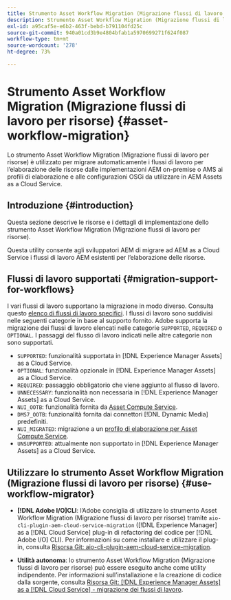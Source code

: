 ```yaml
---
title: Strumento Asset Workflow Migration (Migrazione flussi di lavoro per risorse)
description: Strumento Asset Workflow Migration (Migrazione flussi di lavoro per risorse)
exl-id: a95caf5e-e6b2-463f-bebd-b791104fd25c
source-git-commit: 940a01cd3b9e4804bfab1a5970699271f624f087
workflow-type: tm+mt
source-wordcount: '278'
ht-degree: 73%

---
```


# Strumento Asset Workflow Migration (Migrazione flussi di lavoro per risorse) {#asset-workflow-migration}

Lo strumento Asset Workflow Migration (Migrazione flussi di lavoro per risorse) è utilizzato per migrare automaticamente i flussi di lavoro per l’elaborazione delle risorse dalle implementazioni AEM on-premise o AMS ai profili di elaborazione e alle configurazioni OSGi da utilizzare in AEM Assets as a Cloud Service.

## Introduzione {#introduction}

Questa sezione descrive le risorse e i dettagli di implementazione dello strumento Asset Workflow Migration (Migrazione flussi di lavoro per risorse).

Questa utility consente agli sviluppatori AEM di migrare ad AEM as a Cloud Service i flussi di lavoro AEM esistenti per l’elaborazione delle risorse.

## Flussi di lavoro supportati {#migration-support-for-workflows}

I vari flussi di lavoro supportano la migrazione in modo diverso. Consulta questo [elenco di flussi di lavoro specifici](https://github.com/adobe/aem-cloud-migration/blob/master/src/main/resources/workflowSteps.properties). I flussi di lavoro sono suddivisi nelle seguenti categorie in base al supporto fornito. Adobe supporta la migrazione dei flussi di lavoro elencati nelle categorie `SUPPORTED`, `REQUIRED` o `OPTIONAL`. I passaggi del flusso di lavoro indicati nelle altre categorie non sono supportati.

* `SUPPORTED`: funzionalità supportata in [!DNL Experience Manager Assets] as a Cloud Service.
* `OPTIONAL`: funzionalità opzionale in [!DNL Experience Manager Assets] as a Cloud Service.
* `REQUIRED`: passaggio obbligatorio che viene aggiunto al flusso di lavoro.
* `UNNECESSARY`: funzionalità non necessaria in [!DNL Experience Manager Assets] as a Cloud Service.
* `NUI_OOTB`: funzionalità fornita da [Asset Compute Service](/help/assets/asset-microservices-configure-and-use.md).
* `DMS7_OOTB`: funzionalità fornita dai connettori [!DNL Dynamic Media] predefiniti.
* `NUI_MIGRATED`: migrazione a un [profilo di elaborazione per Asset Compute Service](/help/assets/asset-microservices-configure-and-use.md).
* `UNSUPPORTED`: attualmente non supportato in [!DNL Experience Manager Assets] as a Cloud Service.

## Utilizzare lo strumento Asset Workflow Migration (Migrazione flussi di lavoro per risorse) {#use-workflow-migrator}

* **[!DNL Adobe I/O]CLI**: l’Adobe consiglia di utilizzare lo strumento Asset Workflow Migration (Migrazione flussi di lavoro per risorse) tramite `aio-cli-plugin-aem-cloud-service-migration` ([!DNL Experience Manager] as a [!DNL Cloud Service] plug-in di refactoring del codice per [!DNL Adobe I/O] CLI). Per informazioni su come installare e utilizzare il plug-in, consulta [Risorsa Git: aio-cli-plugin-aem-cloud-service-migration](https://github.com/adobe/aio-cli-plugin-aem-cloud-service-migration#introduction).

* **Utilità autonoma**: lo strumento Asset Workflow Migration (Migrazione flussi di lavoro per risorse) può essere eseguito anche come utility indipendente. Per informazioni sull’installazione e la creazione di codice dalla sorgente, consulta [Risorsa Git: [!DNL Experience Manager Assets] as a [!DNL Cloud Service] - migrazione dei flussi di lavoro](https://github.com/adobe/aem-cloud-migration).
